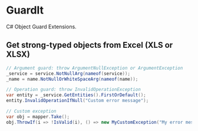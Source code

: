 # GuardIt
C# Object Guard Extensions.

## Get strong-typed objects from Excel (XLS or XLSX)

```C#
// Argument guard: throw ArgumentNullException or ArgumentException
_service = service.NotNullArg(nameof(service));
_name = name.NotNullOrWhiteSpaceArg(nameof(name));

// Operation guard: throw InvalidOperationException
var entity = _service.GetEntities().FirstOrDefault();
entity.InvalidOperationIfNull("Custom error message");

// Custom exception
var obj = mapper.Take();
obj.ThrowIf(i => !IsValid(i), () => new MyCustomException("My error message."));
